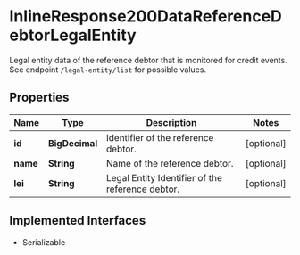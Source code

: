

# InlineResponse200DataReferenceDebtorLegalEntity

Legal entity data of the reference debtor that is monitored for credit events. See endpoint `/legal-entity/list` for possible values.

## Properties

Name | Type | Description | Notes
------------ | ------------- | ------------- | -------------
**id** | **BigDecimal** | Identifier of the reference debtor. |  [optional]
**name** | **String** | Name of the reference debtor. |  [optional]
**lei** | **String** | Legal Entity Identifier of the reference debtor. |  [optional]


## Implemented Interfaces

* Serializable



